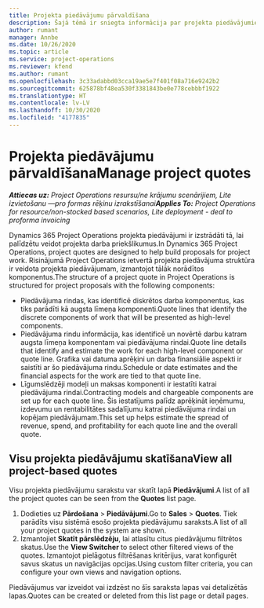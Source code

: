 ```yaml
---
title: Projekta piedāvājumu pārvaldīšana
description: Šajā tēmā ir sniegta informācija par projekta piedāvājumiem.
author: rumant
manager: Annbe
ms.date: 10/26/2020
ms.topic: article
ms.service: project-operations
ms.reviewer: kfend
ms.author: rumant
ms.openlocfilehash: 3c33adabbd03cca19ae5e7f401f08a716e9242b2
ms.sourcegitcommit: 625878bf48ea530f3381843be0e778cebbbf1922
ms.translationtype: HT
ms.contentlocale: lv-LV
ms.lasthandoff: 10/30/2020
ms.locfileid: "4177835"
---
```

# <a name="manage-project-quotes"></a><span data-ttu-id="8ab04-103">Projekta piedāvājumu pārvaldīšana</span><span class="sxs-lookup"><span data-stu-id="8ab04-103">Manage project quotes</span></span>

<span data-ttu-id="8ab04-104">_**Attiecas uz:** Project Operations resursu/ne krājumu scenārijiem, Lite izvietošanu —pro formas rēķinu izrakstīšanai_</span><span class="sxs-lookup"><span data-stu-id="8ab04-104">_**Applies To:** Project Operations for resource/non-stocked based scenarios, Lite deployment - deal to proforma invoicing_</span></span>

<span data-ttu-id="8ab04-105">Dynamics 365 Project Operations projekta piedāvājumi ir izstrādāti tā, lai palīdzētu veidot projekta darba priekšlikumus.</span><span class="sxs-lookup"><span data-stu-id="8ab04-105">In Dynamics 365 Project Operations, project quotes are designed to help build proposals for project work.</span></span> <span data-ttu-id="8ab04-106">Risinājumā Project Operations ietvertā projekta piedāvājuma struktūra ir veidota projekta piedāvājumam, izmantojot tālāk norādītos komponentus.</span><span class="sxs-lookup"><span data-stu-id="8ab04-106">The structure of a project quote in Project Operations is structured for project proposals with the following components:</span></span>

  - <span data-ttu-id="8ab04-107">Piedāvājuma rindas, kas identificē diskrētos darba komponentus, kas tiks parādīti kā augsta līmeņa komponenti.</span><span class="sxs-lookup"><span data-stu-id="8ab04-107">Quote lines that identify the discrete components of work that will be presented as high-level components.</span></span>
  - <span data-ttu-id="8ab04-108">Piedāvājuma rindu informācija, kas identificē un novērtē darbu katram augsta līmeņa komponentam vai piedāvājuma rindai.</span><span class="sxs-lookup"><span data-stu-id="8ab04-108">Quote line details that identify and estimate the work for each high-level component or quote line.</span></span> <span data-ttu-id="8ab04-109">Grafika vai datuma aprēķini un darba finansiālie aspekti ir saistīti ar šo piedāvājuma rindu.</span><span class="sxs-lookup"><span data-stu-id="8ab04-109">Schedule or date estimates and the financial aspects for the work are tied to that quote line.</span></span>
  - <span data-ttu-id="8ab04-110">Līgumslēdzēji modeļi un maksas komponenti ir iestatīti katrai piedāvājuma rindai.</span><span class="sxs-lookup"><span data-stu-id="8ab04-110">Contracting models and chargeable components are set up for each quote line.</span></span> <span data-ttu-id="8ab04-111">Šis iestatījums palīdz aprēķināt ieņēmumu, izdevumu un rentabilitātes sadalījumu katrai piedāvājuma rindai un kopējam piedāvājumam.</span><span class="sxs-lookup"><span data-stu-id="8ab04-111">This set up helps estimate the spread of revenue, spend, and profitability for each quote line and the overall quote.</span></span>

## <a name="view-all-project-based-quotes"></a><span data-ttu-id="8ab04-112">Visu projekta piedāvājumu skatīšana</span><span class="sxs-lookup"><span data-stu-id="8ab04-112">View all project-based quotes</span></span>

<span data-ttu-id="8ab04-113">Visu projekta piedāvājumu sarakstu var skatīt lapā **Piedāvājumi**.</span><span class="sxs-lookup"><span data-stu-id="8ab04-113">A list of all the project quotes can be seen from the **Quotes** list page.</span></span> 

1. <span data-ttu-id="8ab04-114">Dodieties uz **Pārdošana** > **Piedāvājumi**.</span><span class="sxs-lookup"><span data-stu-id="8ab04-114">Go to **Sales** > **Quotes**.</span></span> <span data-ttu-id="8ab04-115">Tiek parādīts visu sistēmā esošo projekta piedāvājumu saraksts.</span><span class="sxs-lookup"><span data-stu-id="8ab04-115">A list of all your project quotes in the system are shown.</span></span> 
2. <span data-ttu-id="8ab04-116">Izmantojiet **Skatīt pārslēdzēju**, lai atlasītu citus piedāvājumu filtrētos skatus.</span><span class="sxs-lookup"><span data-stu-id="8ab04-116">Use the **View Switcher** to select other filtered views of the quotes.</span></span> <span data-ttu-id="8ab04-117">Izmantojot pielāgotus filtrēšanas kritērijus, varat konfigurēt savus skatus un navigācijas opcijas.</span><span class="sxs-lookup"><span data-stu-id="8ab04-117">Using custom filter criteria, you can configure your own views and navigation options.</span></span>

<span data-ttu-id="8ab04-118">Piedāvājumus var izveidot vai izdzēst no šīs saraksta lapas vai detalizētās lapas.</span><span class="sxs-lookup"><span data-stu-id="8ab04-118">Quotes can be created or deleted from this list page or detail pages.</span></span>
